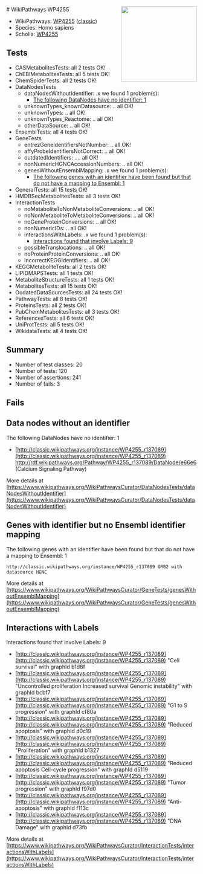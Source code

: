 <img style="float: right; width: 200px" src="https://upload.wikimedia.org/wikipedia/commons/thumb/8/83/Wplogo_with_text_500.png/640px-Wplogo_with_text_500.png" />
# WikiPathways WP4255

* WikiPathways: [WP4255](https://wikipathways.org/pathways/WP4255) ([classic](https://classic.wikipathways.org/instance/WP4255))
* Species: Homo sapiens
* Scholia: [WP4255](https://scholia.toolforge.org/wikipathways/WP4255)
## Tests
* CASMetabolitesTests: all 2 tests OK!
* ChEBIMetabolitesTests: all 5 tests OK!
* ChemSpiderTests: all 2 tests OK!
* DataNodesTests
    * dataNodesWithoutIdentifier: .x we found 1 problem(s):
        * [The following DataNodes have no identifier: 1](#d2d32fa0)
    * unknownTypes_knownDatasource: .. all OK!
    * unknownTypes: .. all OK!
    * unknownTypes_Reactome: .. all OK!
    * otherDataSource: .. all OK!
* EnsemblTests: all 4 tests OK!
* GeneTests
    * entrezGeneIdentifiersNotNumber: .. all OK!
    * affyProbeIdentifiersNotCorrect: .. all OK!
    * outdatedIdentifiers: .... all OK!
    * nonNumericHGNCAccessionNumbers: .. all OK!
    * genesWithoutEnsemblMapping: .x we found 1 problem(s):
        * [The following genes with an identifier have been found but that do not have a mapping to Ensembl: 1](#40286d83)
* GeneralTests: all 15 tests OK!
* HMDBSecMetabolitesTests: all 3 tests OK!
* InteractionTests
    * noMetaboliteToNonMetaboliteConversions: .. all OK!
    * noNonMetaboliteToMetaboliteConversions: .. all OK!
    * noGeneProteinConversions: .. all OK!
    * nonNumericIDs: .. all OK!
    * interactionsWithLabels: .x we found 1 problem(s):
        * [Interactions found that involve Labels: 9](#630d2680)
    * possibleTranslocations: .. all OK!
    * noProteinProteinConversions: .. all OK!
    * incorrectKEGGIdentifiers: .. all OK!
* KEGGMetaboliteTests: all 2 tests OK!
* LIPIDMAPSTests: all 1 tests OK!
* MetaboliteStructureTests: all 1 tests OK!
* MetabolitesTests: all 15 tests OK!
* OudatedDataSourcesTests: all 24 tests OK!
* PathwayTests: all 8 tests OK!
* ProteinsTests: all 2 tests OK!
* PubChemMetabolitesTests: all 3 tests OK!
* ReferencesTests: all 6 tests OK!
* UniProtTests: all 5 tests OK!
* WikidataTests: all 4 tests OK!


## Summary

* Number of test classes: 20
* Number of tests: 120
* Number of assertions: 241
* Number of fails: 3

## Fails

<a name="d2d32fa0" />

## Data nodes without an identifier

The following DataNodes have no identifier: 1

* [http://classic.wikipathways.org/instance/WP4255_r137089](http://classic.wikipathways.org/instance/WP4255_r137089) http://rdf.wikipathways.org/Pathway/WP4255_r137089/DataNode/e66e6 (Calcium Signaling 
Pathway)


More details at [https://www.wikipathways.org/WikiPathwaysCurator/DataNodesTests/dataNodesWithoutIdentifier](https://www.wikipathways.org/WikiPathwaysCurator/DataNodesTests/dataNodesWithoutIdentifier)

<a name="40286d83" />

## Genes with identifier but no Ensembl identifier mapping

The following genes with an identifier have been found but that do not have a mapping to Ensembl: 1
```
http://classic.wikipathways.org/instance/WP4255_r137089 GRB2 with datasource HGNC
```

More details at [https://www.wikipathways.org/WikiPathwaysCurator/GeneTests/genesWithoutEnsemblMapping](https://www.wikipathways.org/WikiPathwaysCurator/GeneTests/genesWithoutEnsemblMapping)

<a name="630d2680" />

## Interactions with Labels

Interactions found that involve Labels: 9

* [http://classic.wikipathways.org/instance/WP4255_r137089](http://classic.wikipathways.org/instance/WP4255_r137089) "Cell survival" with graphId b1d8f
* [http://classic.wikipathways.org/instance/WP4255_r137089](http://classic.wikipathways.org/instance/WP4255_r137089) "Uncontrolled proliferation
Increased survival
Genomic instability" with graphId bcbf7
* [http://classic.wikipathways.org/instance/WP4255_r137089](http://classic.wikipathways.org/instance/WP4255_r137089) "G1 to S progression" with graphId cf80a
* [http://classic.wikipathways.org/instance/WP4255_r137089](http://classic.wikipathways.org/instance/WP4255_r137089) "Reduced apoptosis" with graphId d0c19
* [http://classic.wikipathways.org/instance/WP4255_r137089](http://classic.wikipathways.org/instance/WP4255_r137089) "Proliferation" with graphId b1327
* [http://classic.wikipathways.org/instance/WP4255_r137089](http://classic.wikipathways.org/instance/WP4255_r137089) "Reduced apoptosis
Cell-cycle progression" with graphId d5119
* [http://classic.wikipathways.org/instance/WP4255_r137089](http://classic.wikipathways.org/instance/WP4255_r137089) "Tumor progression" with graphId f97d0
* [http://classic.wikipathways.org/instance/WP4255_r137089](http://classic.wikipathways.org/instance/WP4255_r137089) "Anti-apoptosis" with graphId f113c
* [http://classic.wikipathways.org/instance/WP4255_r137089](http://classic.wikipathways.org/instance/WP4255_r137089) "DNA Damage" with graphId d73fb


More details at [https://www.wikipathways.org/WikiPathwaysCurator/InteractionTests/interactionsWithLabels](https://www.wikipathways.org/WikiPathwaysCurator/InteractionTests/interactionsWithLabels)

